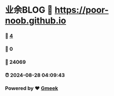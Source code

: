 # 业余BLOG :link: https://poor-noob.github.io 
### :page_facing_up: [4](https://poor-noob.github.io/tag.html) 
### :speech_balloon: 0 
### :hibiscus: 24069 
### :alarm_clock: 2024-08-28 04:09:43 
### Powered by :heart: [Gmeek](https://github.com/Meekdai/Gmeek)
